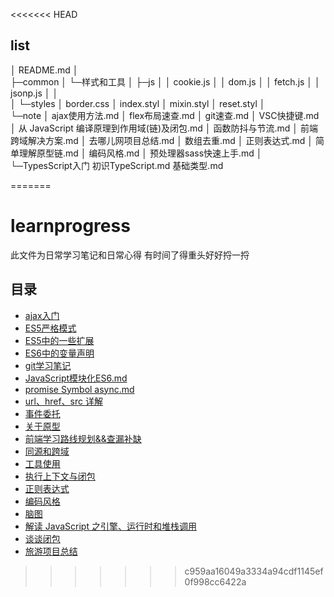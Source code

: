 <<<<<<< HEAD
## list

│  README.md
│  
├─common
│  └─样式和工具
│      ├─js
│      │      cookie.js
│      │      dom.js
│      │      fetch.js
│      │      jsonp.js
│      │      
│      └─styles
│              border.css
│              index.styl
│              mixin.styl
│              reset.styl
│              
└─note
    │  ajax使用方法.md
    │  flex布局速查.md
    │  git速查.md
    │  VSC快捷键.md
    │  从 JavaScript 编译原理到作用域(链)及闭包.md
    │  函数防抖与节流.md
    │  前端跨域解决方案.md
    │  去哪儿网项目总结.md
    │  数组去重.md
    │  正则表达式.md
    │  简单理解原型链.md
    │  编码风格.md
    │  预处理器sass快速上手.md
    │  
    └─TypesScript入门
            初识TypeScript.md
            基础类型.md
            
=======
# learnprogress
此文件为日常学习笔记和日常心得 有时间了得重头好好捋一捋
## 目录
- <a href="note/ajax入门.md">ajax入门 </a>
- <a href="note/ES5严格模式.md">ES5严格模式 </a>
- <a href="note/S5中的一些扩展.md">ES5中的一些扩展 </a>
- <a href="note/ES6中的变量声明.md">ES6中的变量声明 </a>
- <a href="note/git学习笔记.md">git学习笔记 </a>
- <a href="note/JavaScript模块化ES6.md">JavaScript模块化ES6.md</a>
- <a href="note/promise Symbol async.md">promise Symbol async.md</a>
- <a href="noteurl、href、src 详解.md">url、href、src 详解</a> 
- <a href="note/事件委托.md">事件委托 </a>
- <a href="note/关于原型.md">关于原型 </a>
- <a href="note/前端学习路线规划&&查漏补缺.md">前端学习路线规划&&查漏补缺 </a>
- <a href="note/同源和跨域.md">同源和跨域</a> 
- <a href="note/工具使用.md">工具使用</a>
- <a href="note/执行上下文与闭包.md">执行上下文与闭包 </a>
- <a href="note/正则表达式.md">正则表达式 </a>
- <a href="note/编码风格.md">编码风格 </a>
- <a href="note/脑图/">脑图</a>
- <a href="note/解读 JavaScript 之引擎、运行时和堆栈调用.md">解读 JavaScript 之引擎、运行时和堆栈调用 </a>
- <a href="note/谈谈闭包.md">谈谈闭包 </a>
- <a href="note/去哪儿项目总结.md">旅游项目总结</a>
>>>>>>> c959aa16049a3334a94cdf1145ef0f998cc6422a
